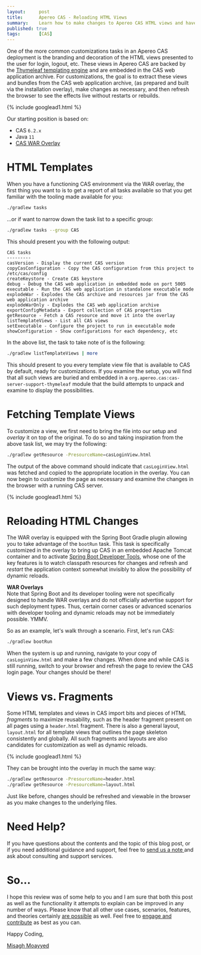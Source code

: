 ```yaml
---
layout:     post
title:      Apereo CAS - Reloading HTML Views
summary:    Learn how to make changes to Apereo CAS HTML views and have them be reloaded dynamically at runtime without restarts or rebuilds.
published: true
tags:       [CAS]
---
```


One of the more common customizations tasks in an Apereo CAS deployment is the branding and decoration of the HTML views presented to the user for login, logout, etc. These views in Apereo CAS are backed by the [Thymeleaf templating engine](https://www.thymeleaf.org/) and are embedded in the CAS web application archive. For customizations, the goal is to extract these views and bundles from the CAS web application archive, (as prepared and built via the installation overlay), make changes as necessary, and then refresh the browser to see the effects live without restarts or rebuilds.

{% include googlead1.html  %}

Our starting position is based on:

- CAS `6.2.x`
- Java `11`
- [CAS WAR Overlay](https://github.com/apereo/cas-overlay-template)

# HTML Templates

When you have a functioning CAS environment via the WAR overlay, the first thing you want to is to get a report of all tasks available so that you get familiar with the tooling made available for you:

```bash
./gradlew tasks
```

...or if want to narrow down the task list to a specific group:

```bash
./gradlew tasks --group CAS
```

This should present you with the following output:

```
CAS tasks
---------
casVersion - Display the current CAS version
copyCasConfiguration - Copy the CAS configuration from this project to /etc/cas/config
createKeystore - Create CAS keystore
debug - Debug the CAS web application in embedded mode on port 5005
executable - Run the CAS web application in standalone executable mode
explodeWar - Explodes the CAS archive and resources jar from the CAS web application archive
explodeWarOnly - Explodes the CAS web application archive
exportConfigMetadata - Export collection of CAS properties
getResource - Fetch a CAS resource and move it into the overlay
listTemplateViews - List all CAS views
setExecutable - Configure the project to run in executable mode
showConfiguration - Show configurations for each dependency, etc
```

In the above list, the task to take note of is the following:

```bash
./gradlew listTemplateViews | more
```

This should present to you every template view file that is available to CAS by default, ready for customizations. If you examine the setup, you will find that all such views are buried and embedded in a `org.apereo.cas:cas-server-support-thymeleaf` module that the build attempts to unpack and examine to display the possibilities. 

# Fetching Template Views

To customize a view, we first need to bring the file into our setup and *overlay* it on top of the original. To do so and taking inspiration from the above task list, we may try the following:

```bash
./gradlew getResource -PresourceName=casLoginView.html
```

The output of the above command should indicate that `casLoginView.html` was fetched and copied to the appropriate location in the overlay. You can now begin to customize the page as necessary and examine the changes in the browser with a running CAS server.

{% include googlead1.html  %}

# Reloading HTML Changes

The WAR overlay is equipped with the Spring Boot Gradle plugin allowing you to take advantage of the `bootRun` task. This task is specifically customized in the overlay to bring up CAS in an embedded Apache Tomcat container and to activate [Spring Boot Developer Tools](https://docs.spring.io/spring-boot/docs/current/reference/html/using-spring-boot.html#using-boot-devtools), whose one of the key features is to watch classpath resources for changes and refresh and *restart* the application context somewhat invisibly to allow the possibility of dynamic reloads. 

<div class="alert alert-info">
  <strong>WAR Overlays</strong><br/>Note that Spring Boot and its developer tooling were not specifically designed to handle WAR overlays and do not officially advertise support for such deployment types. Thus, certain corner cases or advanced scenarios with developer tooling and dynamic reloads may not be immediately possible. YMMV.
</div>

So as an example, let's walk through a scenario. First, let's run CAS:

```bash
./gradlew bootRun
```

When the system is up and running, navigate to your copy of `casLoginView.html` and make a few changes. When done and while CAS is still running, switch to your browser and refresh the page to review the CAS login page. Your changes should be there!

# Views vs. Fragments

Some HTML templates and views in CAS import bits and pieces of HTML *fragments* to maximize reusability, such as the header fragment present on all pages using a `header.html` fragment. There is also a general layout, `layout.html` for all template views that outlines the page skeleton consistently and globally. All such fragments and layouts are also candidates for customization as well as dynamic reloads. 

{% include googlead1.html  %}

They can be brought into the overlay in much the same way:

```bash
./gradlew getResource -PresourceName=header.html
./gradlew getResource -PresourceName=layout.html
```
 
Just like before, changes should be refreshed and viewable in the browser as you make changes to the underlying files.


# Need Help?

If you have questions about the contents and the topic of this blog post, or if you need additional guidance and support, feel free to [send us a note ](/#contact-section-header) and ask about consulting and support services.

# So...

I hope this review was of some help to you and I am sure that both this post as well as the functionality it attempts to explain can be improved in any number of ways. Please know that all other use cases, scenarios, features, and theories certainly [are possible](https://apereo.github.io/2017/02/18/onthe-theoryof-possibility/) as well. Feel free to [engage and contribute](https://apereo.github.io/cas/developer/Contributor-Guidelines.html) as best as you can.

Happy Coding,

[Misagh Moayyed](https://fawnoos.com)